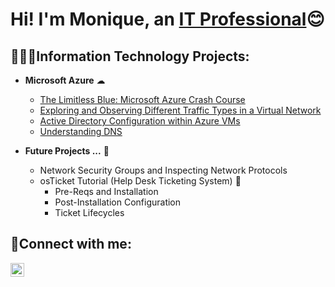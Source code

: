 <h1>Hi! I'm Monique, an <a href="https://www.linkedin.com/in/eugena-small-26b705109/">IT Professional</a>😊</h1>
<h2> 👩🏻‍💻Information Technology Projects:</h2>

- <b>Microsoft Azure</b> ☁
  - [The Limitless Blue: Microsoft Azure Crash Course](https://github.com/EMoniSmall/azurecrashcourse)
  - [Exploring and Observing Different Traffic Types in a Virtual Network](https://github.com/EMoniSmall/VMActivities)
  - [Active Directory Configuration within Azure VMs](https://github.com/EMoniSmall/ad-configure)
  - [Understanding DNS](https://github.com/EMoniSmall/DNS)
    
- <b>Future Projects ...</b> 🔮
  - Network Security Groups and Inspecting Network Protocols
  - osTicket Tutorial (Help Desk Ticketing System) 🦘
      - Pre-Reqs and Installation
      - Post-Installation Configuration
      - Ticket Lifecycles

<h2>🤳Connect with me:</h2>

[<img align="left" alt="Josh | LinkedIn" width="22px" src="https://cdn.jsdelivr.net/npm/simple-icons@v3/icons/linkedin.svg" />][linkedin]

[linkedin]: https://www.linkedin.com/in/eugena-small-26b705109/
